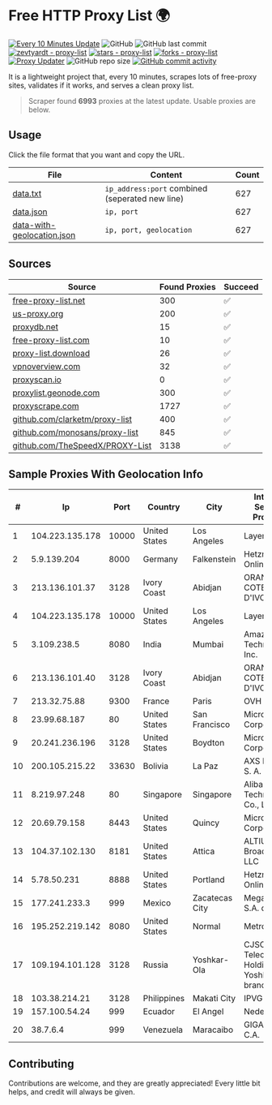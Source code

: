 
# Free HTTP Proxy List 🌍

[![Every 10 Minutes Update](https://github.com/mertguvencli/http-proxy-list/actions/workflows/main.yml/badge.svg?branch=main)](https://github.com/mertguvencli/http-proxy-list/actions/workflows/main.yml)
![GitHub](https://img.shields.io/github/license/mertguvencli/http-proxy-list)
![GitHub last commit](https://img.shields.io/github/last-commit/mertguvencli/http-proxy-list)
[![zevtyardt - proxy-list](https://img.shields.io/static/v1?label=zevtyardt&message=proxy-list&color=blue&logo=github)](https://github.com/zevtyardt/proxy-list "Go to GitHub repo")
[![stars - proxy-list](https://img.shields.io/github/stars/zevtyardt/proxy-list?style=social)](https://github.com/zevtyardt/proxy-list)
[![forks - proxy-list](https://img.shields.io/github/forks/zevtyardt/proxy-list?style=social)](https://github.com/zevtyardt/proxy-list)
[![Proxy Updater](https://github.com/zevtyardt/proxy-list/workflows/Proxy%20Updater/badge.svg)](https://github.com/zevtyardt/proxy-list/actions?query=workflow:"Proxy+Updater")
![GitHub repo size](https://img.shields.io/github/repo-size/zevtyardt/proxy-list)
[![GitHub commit activity](https://img.shields.io/github/commit-activity/m/zevtyardt/proxy-list?logo=commits)](https://github.com/zevtyardt/proxy-list/commits/main)

It is a lightweight project that, every 10 minutes, scrapes lots of free-proxy sites, validates if it works, and serves a clean proxy list.

> Scraper found **6993** proxies at the latest update. Usable proxies are below.

## Usage

Click the file format that you want and copy the URL.

|File|Content|Count|
|----|-------|-----|
|[data.txt](https://raw.githubusercontent.com/mertguvencli/http-proxy-list/main/proxy-list/data.txt)|`ip_address:port` combined (seperated new line)|627|
|[data.json](https://raw.githubusercontent.com/mertguvencli/http-proxy-list/main/proxy-list/data.json)|`ip, port`|627|
|[data-with-geolocation.json](https://raw.githubusercontent.com/mertguvencli/http-proxy-list/main/proxy-list/data-with-geolocation.json)|`ip, port, geolocation`|627|

## Sources

|Source|Found Proxies|Succeed|
|------|-------------|-------|
|[free-proxy-list.net](https://free-proxy-list.net)|300|✅|
|[us-proxy.org](https://www.us-proxy.org)|200|✅|
|[proxydb.net](http://proxydb.net)|15|✅|
|[free-proxy-list.com](https://free-proxy-list.com/?page=&port=&type%5B%5D=http&type%5B%5D=https&up_time=0&search=Search)|10|✅|
|[proxy-list.download](https://www.proxy-list.download/HTTP)|26|✅|
|[vpnoverview.com](https://vpnoverview.com/privacy/anonymous-browsing/free-proxy-servers)|32|✅|
|[proxyscan.io](https://www.proxyscan.io)|0|✅|
|[proxylist.geonode.com](https://proxylist.geonode.com/api/proxy-list?limit=300&page=1&sort_by=lastChecked&sort_type=desc&protocols=http,https)|300|✅|
|[proxyscrape.com](https://api.proxyscrape.com/v2/?request=displayproxies&protocol=http&timeout=10000&country=all&ssl=all&anonymity=all)|1727|✅|
|[github.com/clarketm/proxy-list](https://raw.githubusercontent.com/clarketm/proxy-list/master/proxy-list-raw.txt)|400|✅|
|[github.com/monosans/proxy-list](https://raw.githubusercontent.com/monosans/proxy-list/main/proxies/http.txt)|845|✅|
|[github.com/TheSpeedX/PROXY-List](https://raw.githubusercontent.com/TheSpeedX/PROXY-List/master/http.txt)|3138|✅|


## Sample Proxies With Geolocation Info

|#|Ip|Port|Country|City|Internet Service Provider|
|-|--|----|-------|----|-------------------------|
|1|104.223.135.178|10000|United States|Los Angeles|LayerHost|
|2|5.9.139.204|8000|Germany|Falkenstein|Hetzner Online GmbH|
|3|213.136.101.37|3128|Ivory Coast|Abidjan|ORANGE COTE D'IVOIRE|
|4|104.223.135.178|10000|United States|Los Angeles|LayerHost|
|5|3.109.238.5|8080|India|Mumbai|Amazon Technologies Inc.|
|6|213.136.101.40|3128|Ivory Coast|Abidjan|ORANGE COTE D'IVOIRE|
|7|213.32.75.88|9300|France|Paris|OVH SAS|
|8|23.99.68.187|80|United States|San Francisco|Microsoft Corporation|
|9|20.241.236.196|3128|United States|Boydton|Microsoft Corporation|
|10|200.105.215.22|33630|Bolivia|La Paz|AXS Bolivia S. A.|
|11|8.219.97.248|80|Singapore|Singapore|Alibaba (US) Technology Co., Ltd.|
|12|20.69.79.158|8443|United States|Quincy|Microsoft Corporation|
|13|104.37.102.130|8181|United States|Attica|ALTIUS Broadband, LLC|
|14|5.78.50.231|8888|United States|Portland|Hetzner Online GmbH|
|15|177.241.233.3|999|Mexico|Zacatecas City|Mega Cable, S.A. de C.V.|
|16|195.252.219.142|8080|United States|Normal|Metronet|
|17|109.194.101.128|3128|Russia|Yoshkar-Ola|CJSC "ER-Telecom Holding" Yoshkar-Ola branch|
|18|103.38.214.21|3128|Philippines|Makati City|IPVG|
|19|157.100.54.24|999|Ecuador|El Angel|Nedetel S.A.|
|20|38.7.6.4|999|Venezuela|Maracaibo|GIGAPOP, C.A.|



## Contributing

Contributions are welcome, and they are greatly appreciated! Every
little bit helps, and credit will always be given.

